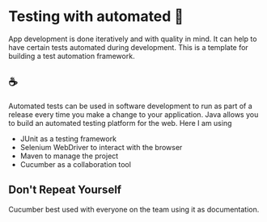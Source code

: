 # Testing with automated :eyes:
App development is done iteratively and with quality in mind. It can help to have certain tests automated during development. This is a template for building a test automation framework.

## :coffee:
Automated tests can be used in software development to run as part of a release every time you make a change to your application. Java allows you to build an automated testing platform for the web. Here I am using
- JUnit as a testing framework
- Selenium WebDriver to interact with the browser
- Maven to manage the project
- Cucumber as a collaboration tool

## Don't Repeat Yourself
Cucumber best used with everyone on the team using it as documentation.
